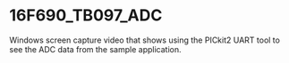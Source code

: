 16F690_TB097_ADC
================

Windows screen capture video that shows using the PICkit2 UART tool to see the ADC data from the sample application.

